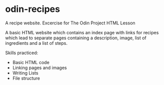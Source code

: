 # odin-recipes
A recipe website. Excercise for The Odin Project HTML Lesson

A basic HTML website which contains an index page with links for 
recipes which lead to separate pages containing a description,
image, list of ingredients and a list of steps.

Skills practiced:
  - Basic HTML code
  - Linking pages and images
  - Writing Lists
  - File structure
